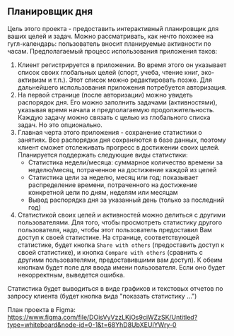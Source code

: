 ## Планировщик дня
Цель этого проекта - предоставить интерактивный планировщик для ваших целей и задач. Можно рассматривать, как нечто похожее на гугл-календарь: пользователь вносит планируемые активности по часам. Предполагаемый процесс использования приложения таков:
1. Клиент регистрируется в приложении. Во время этого он указывает список своих глобальных целей (спорт, учеба, чтение книг, эко-активизм и т.п.). Этот список можно редактировать позже.
   Для дальнейшего использования приложения потребуется авторизация.
2. На первой странице (после авторизации) можно увидеть распорядок дня. Его можно заполнить задачами (активностями), указывая время начала и предполагаемую продолжительность. Каждую задачу можно связать с целью из глобального списка задач. Но это опционально.
3. Главная черта этого приложения - сохранение статистики о занятиях. Все распорядки дня сохраняются в базе данных, поэтому клиент сможет отслеживать прогресс в достижении своих целей.
   Планируется поддержать следующие виды статистики:
    * Статистика недели/месяца: суммарное количество времени за неделю/месяц, потраченное на достижение каждой из целей
    * Статистика цели за неделю, месяц или год: показывает распределение времени, потраченного на достижение конкретной цели по дням, неделям или месяцам
    * Вывод распорядка дня за указанный день (только за последний год) 
4. Статистикой своих целей и активностей можно делиться с другими пользователями. Для того, чтобы просмотреть статистику другого пользователя, надо, чтобы этот пользователь предоставил Вам доступ к своей статистике. На странице, соответствующей статистике, будет кнопка `Share with others` (предоставить доступ к своей статистике), и кнопка `Compare with others` (сравнить с другими пользователями, предоставившими вам доступ). К обеим кнопкам будет поле для ввода имени пользователя. Если оно будет некорректным, выведется ошибка.
    
Статистика будет выводиться в виде графиков и текстовых отчетов по запросу клиента (будет кнопка вида "показать статистику ...")

План проекта в Figma: https://www.figma.com/file/DOisVyVzzLKjOs9ciWZzSK/Untitled?type=whiteboard&node-id=0-1&t=68YhD8UbXEUIYWry-0

